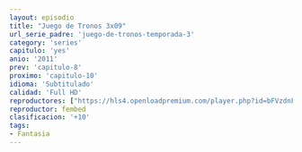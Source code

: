 ```yaml
---
layout: episodio
title: "Juego de Tronos 3x09"
url_serie_padre: 'juego-de-tronos-temporada-3'
category: 'series'
capitulo: 'yes'
anio: '2011'
prev: 'capitulo-8'
proximo: 'capitulo-10'
idioma: 'Subtitulado'
calidad: 'Full HD'
reproductores: ["https://hls4.openloadpremium.com/player.php?id=bFVzdnFtbTRVZFI2TjFYc0dKMkJ6bU9YLy9SalBIMXVUcHRKaXBMakx6WE1FZ25qY3JoMzZORkdrSkx2cUZyaThtN2JDMWZ1ZCtXd0c5VUI0L0p5T1E9PQ&sub=https://sub.cuevana2.io/vtt-sub/sub7/Game.Of.Thrones.S03E09.vtt"]
reproductor: fembed
clasificacion: '+10'
tags:
- Fantasia
---
```












